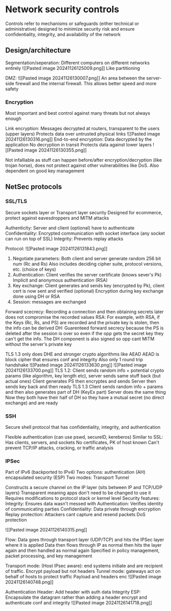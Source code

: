 # Network security controls
Controls refer to mechanisms or safeguards (either technical or administrative) designed to minimize security risk and ensure confidentiality, integrity, and availability of the network


## Design/architecture
Segmentation/seperation: Different computers on different networks entirely 
![[Pasted image 20241126125009.png]]
Like partitioning


DMZ:
![[Pasted image 20241126130007.png]]
An area between the server-side firewall and the internal firewall. This allows better speed and more safety


### Encryption
Most important and best control against many threats but not always enough

Link encryption: Messages decrypted at routers, transparent to the users (upper layers)
	Protects data over untrusted physical links
	![[Pasted image 20241126130316.png]]
End-to-end encryption: Data decrypted by the application
	No decryption in transit
	Protects data against lower layers
	![[Pasted image 20241126130355.png]]

Not infalliable as stuff can happen before/after encryption/decryption (like trojan horse), does not protect against other vulnerabilities like DoS.
	Also dependent on good key management

## NetSec protocols
### SSL/TLS
Secure sockets layer or Transport layer security
Designed for ecommerce, protect against eavesdroppers and MITM attacks

Authenticity: Server and client (optional) have to authenticate
Confidentiality: Encrypted communication with socket interface (any socket can run on top of SSL)
Integrity: Prevents replay attacks

Protocol:
![[Pasted image 20241126131843.png]]
1. Negotiate parameters: Both client and server generate random 256 bit num (Rc and Rs)
	Also includes deciding cipher suite, protocol versions, etc. (choice of keys)
2. Authentication: Client verifies the server certificate (knows sever's Pk)
	Implicit and anonymous authentication (RSA)
3. Key exchange: Client generates and sends key (encrypted by Pk), client cert is now sent and verified (optional)
	Encryption during key exchange done using DH or RSA
4. Session: messages are exchanged

Forward scecrecy: Recording a connection and then obtaining secrets later does not compromise the recorded values
	RSA: For example, with RSA, if the Keys (Rc, Rs, and PS) are recorded and the private key is stolen, then the info can be derived
	DH: Guarenteed forward secrecy because the PS is deleted after the session is over so even if the opp gets the secret key they can't get the info. The DH component is also signed so opp cant MITM without the server's private key


TLS 1.3 only does DHE and stronger crypto algorithms like AEAD 
	AEAD is block cipher that ensures conf and integrity
Also only 1 round trip handshake
![[Pasted image 20241126133630.png]]
![[Pasted image 20241126133700.png]]
TLS 1.2:
	Client sends random info + potential crypto params (like algorithm, key length etc), server sends same stuff back (but actual ones)
	Client generates PS then encryptes and sends
	Server then sends key back and then ready
TLS 1.3
	Client sends random info + params and then also generates part of DH (KeyEx part)
	Server does the same thing
	Now they both have their half of DH so they have a mutual secret (no direct exchange) and are ready

### SSH
Secure shell protocol that has confidentiality, integrity, and authentication

Flexible authentication (can use pswd, secureID, kereberos)
Similar to SSL: Has clients, servers, and sockets
	No certificates, PK of host known
Can't prevent TCP/IP attacks, cracking, or traffic analysis


### IPSec
Part of IPv6 (backported to IPv4)
Two options:
	authentication (AH)
	encapsulated security (ESP)
Two modes: 
	Transport
	Tunnel

Constructs a secure channel on the IP layer (sits between IP and TCP/UDP layers)
	Transparent meaning apps don't need to be changed to use it
	Requires modifications to protocol stack or kernel level
Security features:
	Integrity: Ensures data wasn't messed with
	Authentication: Verifies identity of communicating parties
	Confidentiality: Data private through encryption
	Replay protection: Attackers cant capture and resend packets
	DoS protection

![[Pasted image 20241126140315.png]]

Flow:
	Data goes through transport layer (UDP/TCP) and hits the IPSec layer where it is applied
	Data then flows through IP as normal then hits the layer again and then handled as normal again
Specified in policy management, packet processing, and key management


Transport mode: (Host IPsec aware): end systems initiate and are recipient of traffic. 
	Encrypt payload but not headers
Tunnel mode: gateways act on behalf of hosts to protect traffic
	Payload and headers enc
![[Pasted image 20241126140748.png]]

Authentication Header: 
	Add header with auth data
	Integrity
ESP: 
	Encapsulate the datagram rather than adding a header
	encrypt and authenticate
	conf and integrity
![[Pasted image 20241126141718.png]]
